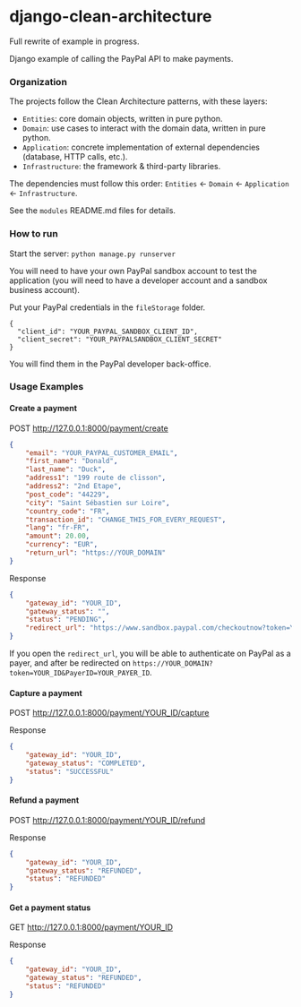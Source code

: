 # django-clean-architecture

Full rewrite of example in progress.

Django example of calling the PayPal API to make payments.


### Organization

The projects follow the Clean Architecture patterns, with these layers:

- `Entities`: core domain objects, written in pure python.
- `Domain`: use cases to interact with the domain data, written in pure python.
- `Application`: concrete implementation of external dependencies (database, HTTP calls, etc.).
- `Infrastructure`: the framework & third-party libraries.

The dependencies must follow this order: `Entities` <- `Domain` <- `Application` <- `Infrastructure`.

See the `modules` README.md files for details.

### How to run

Start the server: `python manage.py runserver`

You will need to have your own PayPal sandbox account to test the application
 (you will need to have a developer account and a sandbox business account).

Put your PayPal credentials in the `fileStorage` folder.

```
{
  "client_id": "YOUR_PAYPAL_SANDBOX_CLIENT_ID",
  "client_secret": "YOUR_PAYPALSANDBOX_CLIENT_SECRET"
}
```
You will find them in the PayPal developer back-office.

### Usage Examples

#### Create a payment

POST http://127.0.0.1:8000/payment/create

```json
{
    "email": "YOUR_PAYPAL_CUSTOMER_EMAIL",
    "first_name": "Donald",
    "last_name": "Duck",
    "address1": "199 route de clisson",
    "address2": "2nd Etape",
    "post_code": "44229",
    "city": "Saint Sébastien sur Loire",
    "country_code": "FR",
    "transaction_id": "CHANGE_THIS_FOR_EVERY_REQUEST",
    "lang": "fr-FR",
    "amount": 20.00,
    "currency": "EUR",
    "return_url": "https://YOUR_DOMAIN"
}
```

Response

```json
{
    "gateway_id": "YOUR_ID",
    "gateway_status": "",
    "status": "PENDING",
    "redirect_url": "https://www.sandbox.paypal.com/checkoutnow?token=YOUR_ID"
}
```

If you open the `redirect_url`, you will be able to authenticate on PayPal as a payer, and after be redirected on `https://YOUR_DOMAIN?token=YOUR_ID&PayerID=YOUR_PAYER_ID`.

#### Capture a payment

POST http://127.0.0.1:8000/payment/YOUR_ID/capture

Response

```json
{
    "gateway_id": "YOUR_ID",
    "gateway_status": "COMPLETED",
    "status": "SUCCESSFUL"
}
```
#### Refund a payment

POST http://127.0.0.1:8000/payment/YOUR_ID/refund

Response

```json
{
    "gateway_id": "YOUR_ID",
    "gateway_status": "REFUNDED",
    "status": "REFUNDED"
}
```

#### Get a payment status

GET http://127.0.0.1:8000/payment/YOUR_ID

Response

```json
{
    "gateway_id": "YOUR_ID",
    "gateway_status": "REFUNDED",
    "status": "REFUNDED"
}
```